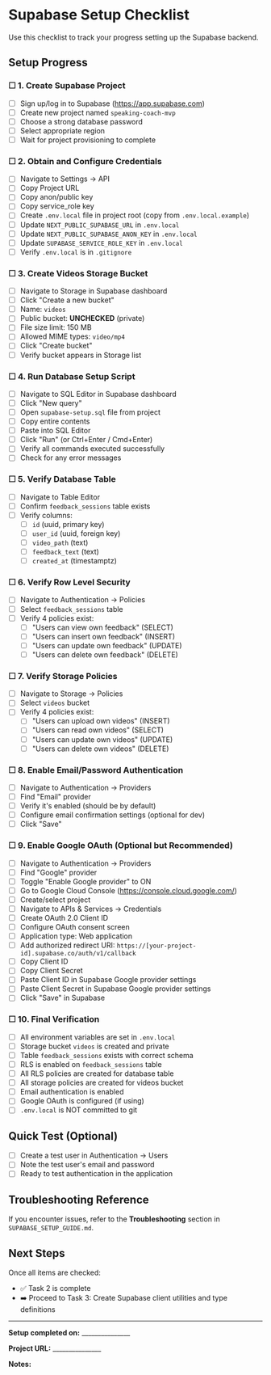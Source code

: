 # Supabase Setup Checklist

Use this checklist to track your progress setting up the Supabase backend.

## Setup Progress

### ☐ 1. Create Supabase Project
- [ ] Sign up/log in to Supabase (https://app.supabase.com)
- [ ] Create new project named `speaking-coach-mvp`
- [ ] Choose a strong database password
- [ ] Select appropriate region
- [ ] Wait for project provisioning to complete

### ☐ 2. Obtain and Configure Credentials
- [ ] Navigate to Settings → API
- [ ] Copy Project URL
- [ ] Copy anon/public key
- [ ] Copy service_role key
- [ ] Create `.env.local` file in project root (copy from `.env.local.example`)
- [ ] Update `NEXT_PUBLIC_SUPABASE_URL` in `.env.local`
- [ ] Update `NEXT_PUBLIC_SUPABASE_ANON_KEY` in `.env.local`
- [ ] Update `SUPABASE_SERVICE_ROLE_KEY` in `.env.local`
- [ ] Verify `.env.local` is in `.gitignore`

### ☐ 3. Create Videos Storage Bucket
- [ ] Navigate to Storage in Supabase dashboard
- [ ] Click "Create a new bucket"
- [ ] Name: `videos`
- [ ] Public bucket: **UNCHECKED** (private)
- [ ] File size limit: 150 MB
- [ ] Allowed MIME types: `video/mp4`
- [ ] Click "Create bucket"
- [ ] Verify bucket appears in Storage list

### ☐ 4. Run Database Setup Script
- [ ] Navigate to SQL Editor in Supabase dashboard
- [ ] Click "New query"
- [ ] Open `supabase-setup.sql` file from project
- [ ] Copy entire contents
- [ ] Paste into SQL Editor
- [ ] Click "Run" (or Ctrl+Enter / Cmd+Enter)
- [ ] Verify all commands executed successfully
- [ ] Check for any error messages

### ☐ 5. Verify Database Table
- [ ] Navigate to Table Editor
- [ ] Confirm `feedback_sessions` table exists
- [ ] Verify columns:
  - [ ] `id` (uuid, primary key)
  - [ ] `user_id` (uuid, foreign key)
  - [ ] `video_path` (text)
  - [ ] `feedback_text` (text)
  - [ ] `created_at` (timestamptz)

### ☐ 6. Verify Row Level Security
- [ ] Navigate to Authentication → Policies
- [ ] Select `feedback_sessions` table
- [ ] Verify 4 policies exist:
  - [ ] "Users can view own feedback" (SELECT)
  - [ ] "Users can insert own feedback" (INSERT)
  - [ ] "Users can update own feedback" (UPDATE)
  - [ ] "Users can delete own feedback" (DELETE)

### ☐ 7. Verify Storage Policies
- [ ] Navigate to Storage → Policies
- [ ] Select `videos` bucket
- [ ] Verify 4 policies exist:
  - [ ] "Users can upload own videos" (INSERT)
  - [ ] "Users can read own videos" (SELECT)
  - [ ] "Users can update own videos" (UPDATE)
  - [ ] "Users can delete own videos" (DELETE)

### ☐ 8. Enable Email/Password Authentication
- [ ] Navigate to Authentication → Providers
- [ ] Find "Email" provider
- [ ] Verify it's enabled (should be by default)
- [ ] Configure email confirmation settings (optional for dev)
- [ ] Click "Save"

### ☐ 9. Enable Google OAuth (Optional but Recommended)
- [ ] Navigate to Authentication → Providers
- [ ] Find "Google" provider
- [ ] Toggle "Enable Google provider" to ON
- [ ] Go to Google Cloud Console (https://console.cloud.google.com/)
- [ ] Create/select project
- [ ] Navigate to APIs & Services → Credentials
- [ ] Create OAuth 2.0 Client ID
- [ ] Configure OAuth consent screen
- [ ] Application type: Web application
- [ ] Add authorized redirect URI: `https://[your-project-id].supabase.co/auth/v1/callback`
- [ ] Copy Client ID
- [ ] Copy Client Secret
- [ ] Paste Client ID in Supabase Google provider settings
- [ ] Paste Client Secret in Supabase Google provider settings
- [ ] Click "Save" in Supabase

### ☐ 10. Final Verification
- [ ] All environment variables are set in `.env.local`
- [ ] Storage bucket `videos` is created and private
- [ ] Table `feedback_sessions` exists with correct schema
- [ ] RLS is enabled on `feedback_sessions` table
- [ ] All RLS policies are created for database table
- [ ] All storage policies are created for videos bucket
- [ ] Email authentication is enabled
- [ ] Google OAuth is configured (if using)
- [ ] `.env.local` is NOT committed to git

## Quick Test (Optional)
- [ ] Create a test user in Authentication → Users
- [ ] Note the test user's email and password
- [ ] Ready to test authentication in the application

## Troubleshooting Reference

If you encounter issues, refer to the **Troubleshooting** section in `SUPABASE_SETUP_GUIDE.md`.

## Next Steps

Once all items are checked:
- ✅ Task 2 is complete
- ➡️ Proceed to Task 3: Create Supabase client utilities and type definitions

---

**Setup completed on:** _______________

**Project URL:** _______________

**Notes:**
